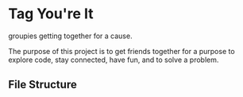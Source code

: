 # Tag You're It

groupies getting together for a cause.

The purpose of this project is to get friends together for a purpose to explore code, stay connected, have fun, and to solve a problem.

## File Structure
